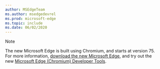 ```yaml
---
author: MSEdgeTeam
ms.author: msedgedevrel
ms.prod: microsoft-edge
ms.topic: include
ms.date: 06/02/2020
---
```

> [!NOTE]
> The new Microsoft Edge is built using Chromium, and starts at version 75.  For more information, [download the new Microsoft Edge][MicrosoftNewEdge], and try out the new [Microsoft Edge \(Chromium\) Developer Tools][DevtoolsGuideChromium].  

<!-- image links -->  

<!-- links -->  

[DevtoolsGuideChromium]: /microsoft-edge/devtools-guide-chromium "Microsoft Edge (Chromium) Developer Tools"  

[MicrosoftNewEdge]: https://www.microsoft.com/edge "Download New Microsoft Edge Browser"  
